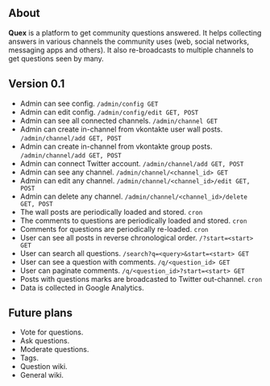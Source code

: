 ## About

**Quex** is a platform to get community questions answered. 
It helps collecting answers in various channels the community uses
(web, social networks, messaging apps and others).
It also re-broadcasts to multiple channels to get questions seen by many.


## Version 0.1

* Admin can see config.                                              `/admin/config GET`
* Admin can edit config.                                             `/admin/config/edit GET, POST`
* Admin can see all connected channels.                              `/admin/channel GET`
* Admin can create in-channel from vkontakte user wall posts.        `/admin/channel/add GET, POST`
* Admin can create in-channel from vkontakte group posts.            `/admin/channel/add GET, POST`
* Admin can connect Twitter account.                                 `/admin/channel/add GET, POST`
* Admin can see any channel.                                         `/admin/channel/<channel_id> GET`
* Admin can edit any channel.                                        `/admin/channel/<channel_id>/edit GET, POST`
* Admin can delete any channel.                                      `/admin/channel/<channel_id>/delete GET, POST`
* The wall posts are periodically loaded and stored.                 `cron`
* The comments to questions are periodically loaded and stored.      `cron`
* Comments for questions are periodically re-loaded.                 `cron`
* User can see all posts in reverse chronological order.             `/?start=<start> GET`
* User can search all questions.                                     `/search?q=<query>&start=<start> GET`
* User can see a question with comments.                             `/q/<question_id> GET`
* User can paginate comments.                                        `/q/<question_id>?start=<start> GET`
* Posts with questions marks are broadcasted to Twitter out-channel. `cron`
* Data is collected in Google Analytics.


## Future plans

* Vote for questions.
* Ask questions.
* Moderate questions.
* Tags.
* Question wiki.
* General wiki.
